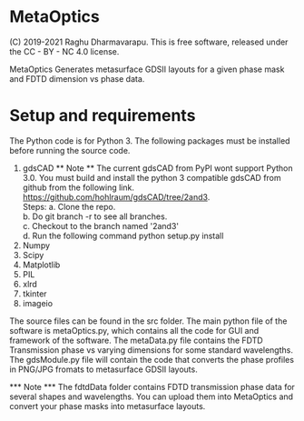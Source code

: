 
# MetaOptics

(C) 2019-2021 Raghu Dharmavarapu. This is free software, released under the CC - BY - NC 4.0 license.

MetaOptics Generates metasurface GDSII layouts for a given phase mask and FDTD dimension vs phase data.

# Setup and requirements

The Python code is for Python 3. The following packages must be installed before running the source code.
1. gdsCAD 
** Note ** The current gdsCAD from PyPI wont support Python 3.0. You must build and install the python 3 compatible gdsCAD from github from the following link. https://github.com/hohlraum/gdsCAD/tree/2and3.   
Steps: a. Clone the repo.   
       b. Do git branch -r to see all branches.   
       c. Checkout to the branch named '2and3'  
       d. Run the following command python setup.py install  
2. Numpy
3. Scipy
4. Matplotlib
5. PIL
6. xlrd
7. tkinter
8. imageio

The source files can be found in the src folder. The main python file of the software is metaOptics.py, which contains all the code for GUI and framework of the software. The metaData.py file contains the FDTD Transmission phase vs varying dimensions for some standard wavelengths. The gdsModule.py file will contain the code that converts the phase profiles in PNG/JPG fromats to metasurface GDSII layouts.

*** Note *** The fdtdData folder contains FDTD transmission phase data for several shapes and wavelengths. You can upload them into MetaOptics and convert your phase masks into metasurface layouts.


